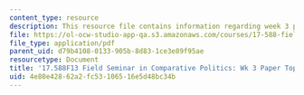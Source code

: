 ```yaml
---
content_type: resource
description: This resource file contains information regarding week 3 paper topics.
file: https://ol-ocw-studio-app-qa.s3.amazonaws.com/courses/17-588-field-seminar-in-comparative-politics-fall-2013/4e80e42862a2fc53106516e5d48bc34b_MIT17_588F13_Week3Paper.pdf
file_type: application/pdf
parent_uid: d79b4108-0133-905b-8d83-1ce3e89f95ae
resourcetype: Document
title: '17.588F13 Field Seminar in Comparative Politics: Wk 3 Paper Topics'
uid: 4e80e428-62a2-fc53-1065-16e5d48bc34b
---
```

